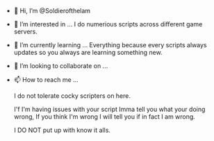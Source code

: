 - 👋 Hi, I’m @Soldierofthelam
- 👀 I’m interested in ... I do numerious scripts across different game servers.
- 🌱 I’m currently learning ... Everything because every scripts always updates so you always are learning something new.
- 💞️ I’m looking to collaborate on ...
- 📫 How to reach me ...

    I do not tolerate cocky scripters on here.
    
     I'f I'm having issues with your script Imma tell you what your doing wrong, If you think I'm wrong I will tell you if in fact I am wrong.
     
     
    I DO NOT put up with know it alls.

<!---
Soldierofthelam/Soldierofthelam is a ✨ special ✨ repository because its `README.md` (this file) appears on your GitHub profile.
You can click the Preview link to take a look at your changes.
--->
